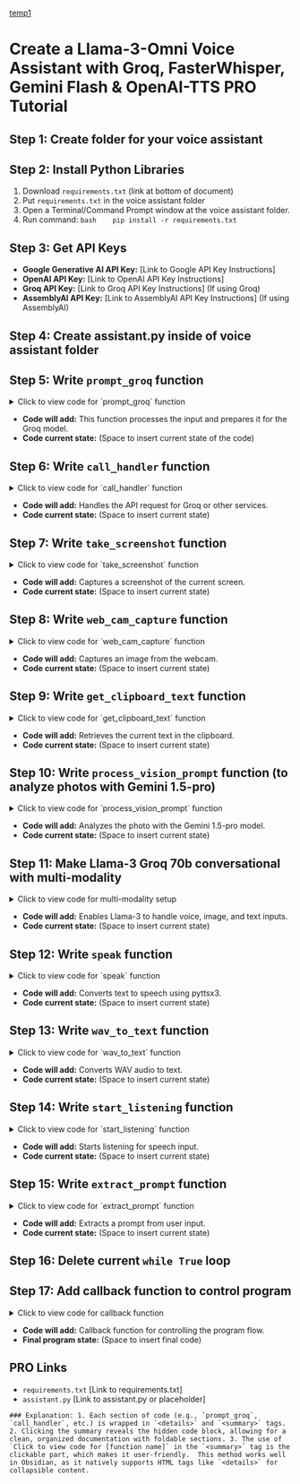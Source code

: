 [temp1](temp1.md) 

# Create a Llama-3-Omni Voice Assistant with Groq, FasterWhisper, Gemini Flash & OpenAI-TTS  **PRO Tutorial**

## Step 1: Create folder for your voice assistant

## Step 2: Install Python Libraries

1. Download `requirements.txt` (link at bottom of document) 
1. Put `requirements.txt` in the voice assistant folder 
1. Open a Terminal/Command Prompt window at the voice assistant folder. 
1. Run command:    `bash    pip install -r requirements.txt`

## Step 3: Get API Keys

* **Google Generative AI API Key:** \[Link to Google API Key Instructions\]
* **OpenAI API Key:** \[Link to OpenAI API Key Instructions\]
* **Groq API Key:** \[Link to Groq API Key Instructions\] (If using Groq)
* **AssemblyAI API Key:** \[Link to AssemblyAI API Key Instructions\] (If using AssemblyAI)

## Step 4: Create assistant.py inside of voice assistant folder

## Step 5: Write `prompt_groq` function

<details> <summary>Click to view code for `prompt_groq` function</summary>

`` # Code for the `prompt_groq` function def prompt_groq(input):     # Function logic here     return processed_input ``

</details>

* **Code will add:** This function processes the input and prepares it for the Groq model.
* **Code current state:** (Space to insert current state of the code)

## Step 6: Write `call_handler` function

<details> <summary>Click to view code for `call_handler` function</summary>

`` # Code for the `call_handler` function def call_handler(input):     # Function logic here     return response ``

</details>

* **Code will add:** Handles the API request for Groq or other services.
* **Code current state:** (Space to insert current state)

## Step 7: Write `take_screenshot` function

<details> <summary>Click to view code for `take_screenshot` function</summary>
```python
# Code for the `take_screenshot` function import pyautogui  def take_screenshot():     screenshot = pyautogui.screenshot()     screenshot.save("screenshot.png")``
```
</details>

* **Code will add:** Captures a screenshot of the current screen.
* **Code current state:** (Space to insert current state)

## Step 8: Write `web_cam_capture` function

<details> <summary>Click to view code for `web_cam_capture` function</summary>

`` # Code for the `web_cam_capture` function import cv2  def web_cam_capture():     cap = cv2.VideoCapture(0)     ret, frame = cap.read()     if ret:         cv2.imwrite("webcam_image.png", frame)     cap.release() ``

</details>

* **Code will add:** Captures an image from the webcam.
* **Code current state:** (Space to insert current state)

## Step 9: Write `get_clipboard_text` function

<details> <summary>Click to view code for `get_clipboard_text` function</summary>

`` # Code for the `get_clipboard_text` function import pyperclip  def get_clipboard_text():     return pyperclip.paste() ``

</details>

* **Code will add:** Retrieves the current text in the clipboard.
* **Code current state:** (Space to insert current state)

## Step 10: Write `process_vision_prompt` function (to analyze photos with Gemini 1.5-pro)

<details> <summary>Click to view code for `process_vision_prompt` function</summary>

`` # Code for the `process_vision_prompt` function def process_vision_prompt(image_path):     # Code to process the image with Gemini model     return processed_vision_data ``

</details>

* **Code will add:** Analyzes the photo with the Gemini 1.5-pro model.
* **Code current state:** (Space to insert current state)

## Step 11: Make Llama-3 Groq 70b conversational with multi-modality

<details> <summary>Click to view code for multi-modality setup</summary>

`# Code to set up Llama-3 Groq 70b conversationally with multi-modality def multi_modality_setup():     # Combine multiple inputs: voice, image, and text     return multimodal_output`

</details>

* **Code will add:** Enables Llama-3 to handle voice, image, and text inputs.
* **Code current state:** (Space to insert current state)

## Step 12: Write `speak` function

<details> <summary>Click to view code for `speak` function</summary>

`` # Code for the `speak` function import pyttsx3  def speak(text):     engine = pyttsx3.init()     engine.say(text)     engine.runAndWait() ``

</details>

* **Code will add:** Converts text to speech using pyttsx3.
* **Code current state:** (Space to insert current state)

## Step 13: Write `wav_to_text` function

<details> <summary>Click to view code for `wav_to_text` function</summary>

`` # Code for the `wav_to_text` function import speech_recognition as sr  def wav_to_text(audio_file):     recognizer = sr.Recognizer()     with sr.AudioFile(audio_file) as source:         audio = recognizer.record(source)     return recognizer.recognize_google(audio) ``

</details>

* **Code will add:** Converts WAV audio to text.
* **Code current state:** (Space to insert current state)

## Step 14: Write `start_listening` function

<details> <summary>Click to view code for `start_listening` function</summary>

`` # Code for the `start_listening` function import speech_recognition as sr  def start_listening():     recognizer = sr.Recognizer()     with sr.Microphone() as source:         print("Listening...")         audio = recognizer.listen(source)     return recognizer.recognize_google(audio) ``

</details>

* **Code will add:** Starts listening for speech input.
* **Code current state:** (Space to insert current state)

## Step 15: Write `extract_prompt` function

<details> <summary>Click to view code for `extract_prompt` function</summary>

`` # Code for the `extract_prompt` function def extract_prompt(input_data):     # Extract relevant prompt from input     return prompt ``

</details>

* **Code will add:** Extracts a prompt from user input.
* **Code current state:** (Space to insert current state)

## Step 16: Delete current `while True` loop

## Step 17: Add callback function to control program

<details> <summary>Click to view code for callback function</summary>

`# Code for callback function def callback_function(input):     # Callback logic here     return result`

</details>

* **Code will add:** Callback function for controlling the program flow.
* **Final program state:** (Space to insert final code)

## PRO Links

* `requirements.txt` \[Link to requirements.txt\]
* `assistant.py` \[Link to assistant.py or placeholder\]

`` ### Explanation: 1. Each section of code (e.g., `prompt_groq`, `call_handler`, etc.) is wrapped in `<details>` and `<summary>` tags. 2. Clicking the summary reveals the hidden code block, allowing for a clean, organized documentation with foldable sections. 3. The use of `Click to view code for [function name]` in the `<summary>` tag is the clickable part, which makes it user-friendly.  This method works well in Obsidian, as it natively supports HTML tags like `<details>` for collapsible content. ``
